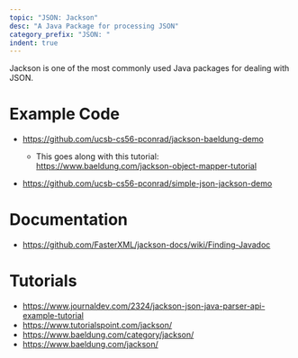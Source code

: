 ```yaml
---
topic: "JSON: Jackson"
desc: "A Java Package for processing JSON"
category_prefix: "JSON: "
indent: true
---
```


Jackson is one of the most commonly used Java packages for dealing with JSON.

# Example Code

* <https://github.com/ucsb-cs56-pconrad/jackson-baeldung-demo>
   * This goes along with this tutorial: <https://www.baeldung.com/jackson-object-mapper-tutorial>

* <https://github.com/ucsb-cs56-pconrad/simple-json-jackson-demo>


# Documentation

* <https://github.com/FasterXML/jackson-docs/wiki/Finding-Javadoc>

# Tutorials

* <https://www.journaldev.com/2324/jackson-json-java-parser-api-example-tutorial>
* <https://www.tutorialspoint.com/jackson/>
* <https://www.baeldung.com/category/jackson/>
* <https://www.baeldung.com/jackson/>

